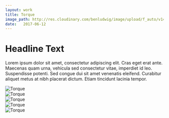 ```yaml
---
layout: work
title: Torque
image_path: http://res.cloudinary.com/benludwig/image/upload/f_auto/v1499733703/torque-08-post_sdgf3r.jpg
date:   2017-06-12
---
```

<div class="grid-container">
<div class="grid">
<div class="grid-sizer"></div>
<div class="grid-item">
  <div class="copy-block">
    <h1>Headline Text</h1>
    <p>Lorem ipsum dolor sit amet, consectetur adipiscing elit. Cras eget erat ante. Maecenas quam urna, vehicula sed consectetur vitae, imperdiet id leo. Suspendisse potenti. Sed congue dui sit amet venenatis eleifend. Curabitur aliquet metus at nibh placerat dictum. Etiam tincidunt lacinia tempor.</p>
  </div>
</div>
<div class="grid-item">
<img src="http://res.cloudinary.com/benludwig/image/upload/f_auto/v1499733708/torque-01-home_nmrkwl.jpg" alt="Torque">
</div>
<div class="grid-item">
<img src="http://res.cloudinary.com/benludwig/image/upload/f_auto/v1499733690/torque-04-contact_let0rv.jpg" alt="Torque">
</div>
<div class="grid-item">
<img src="http://res.cloudinary.com/benludwig/image/upload/f_auto/v1499733703/torque-06-team_ymtvcd.jpg" alt="Torque">
</div>
<div class="grid-item">
<img src="http://res.cloudinary.com/benludwig/image/upload/f_auto/v1499733717/torque-07-case-study_yusslr.jpg" alt="Torque">
</div>
<div class="grid-item">
<img src="http://res.cloudinary.com/benludwig/image/upload/f_auto/v1499733703/torque-08-post_sdgf3r.jpg" alt="Torque">
</div>
</div>
</div>
